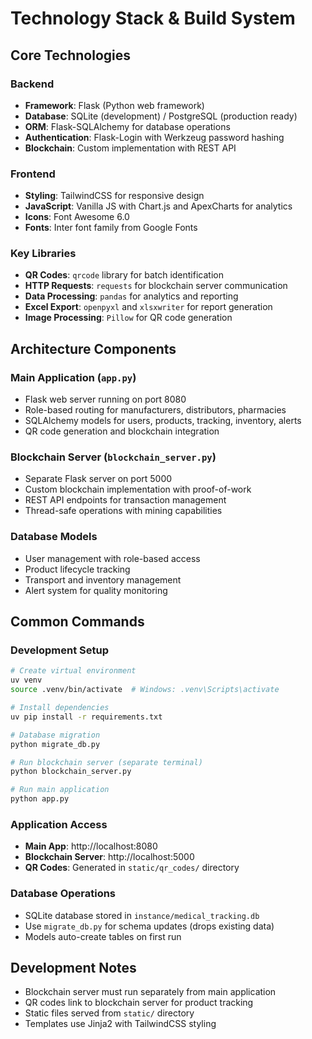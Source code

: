 # Technology Stack & Build System

## Core Technologies

### Backend
- **Framework**: Flask (Python web framework)
- **Database**: SQLite (development) / PostgreSQL (production ready)
- **ORM**: Flask-SQLAlchemy for database operations
- **Authentication**: Flask-Login with Werkzeug password hashing
- **Blockchain**: Custom implementation with REST API

### Frontend
- **Styling**: TailwindCSS for responsive design
- **JavaScript**: Vanilla JS with Chart.js and ApexCharts for analytics
- **Icons**: Font Awesome 6.0
- **Fonts**: Inter font family from Google Fonts

### Key Libraries
- **QR Codes**: `qrcode` library for batch identification
- **HTTP Requests**: `requests` for blockchain server communication  
- **Data Processing**: `pandas` for analytics and reporting
- **Excel Export**: `openpyxl` and `xlsxwriter` for report generation
- **Image Processing**: `Pillow` for QR code generation

## Architecture Components

### Main Application (`app.py`)
- Flask web server running on port 8080
- Role-based routing for manufacturers, distributors, pharmacies
- SQLAlchemy models for users, products, tracking, inventory, alerts
- QR code generation and blockchain integration

### Blockchain Server (`blockchain_server.py`)
- Separate Flask server on port 5000
- Custom blockchain implementation with proof-of-work
- REST API endpoints for transaction management
- Thread-safe operations with mining capabilities

### Database Models
- User management with role-based access
- Product lifecycle tracking
- Transport and inventory management
- Alert system for quality monitoring

## Common Commands

### Development Setup
```bash
# Create virtual environment
uv venv
source .venv/bin/activate  # Windows: .venv\Scripts\activate

# Install dependencies
uv pip install -r requirements.txt

# Database migration
python migrate_db.py

# Run blockchain server (separate terminal)
python blockchain_server.py

# Run main application
python app.py
```

### Application Access
- **Main App**: http://localhost:8080
- **Blockchain Server**: http://localhost:5000
- **QR Codes**: Generated in `static/qr_codes/` directory

### Database Operations
- SQLite database stored in `instance/medical_tracking.db`
- Use `migrate_db.py` for schema updates (drops existing data)
- Models auto-create tables on first run

## Development Notes
- Blockchain server must run separately from main application
- QR codes link to blockchain server for product tracking
- Static files served from `static/` directory
- Templates use Jinja2 with TailwindCSS styling